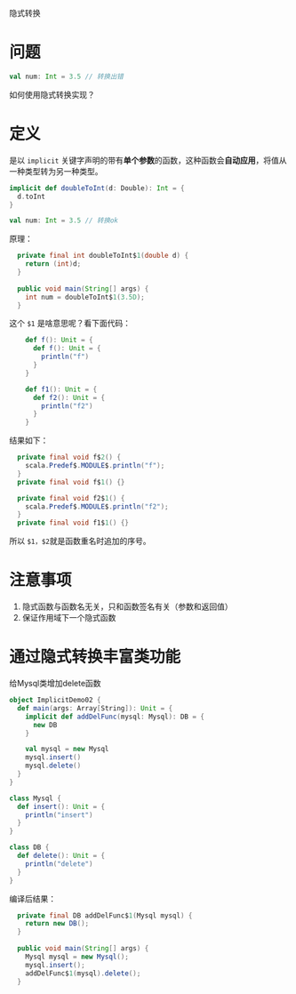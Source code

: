 
隐式转换

# 问题

```scala
val num: Int = 3.5 // 转换出错
```
如何使用隐式转换实现？

# 定义

是以 `implicit` 关键字声明的带有**单个参数**的函数，这种函数会**自动应用**，将值从一种类型转为另一种类型。

```scala
implicit def doubleToInt(d: Double): Int = {
  d.toInt
}

val num: Int = 3.5 // 转换ok
```
原理：
```java
  private final int doubleToInt$1(double d) {
    return (int)d;
  }
  
  public void main(String[] args) {
    int num = doubleToInt$1(3.5D);
  }
```

这个 `$1` 是啥意思呢？看下面代码：
```scala
    def f(): Unit = {
      def f(): Unit = {
        println("f")
      }
    }

    def f1(): Unit = {
      def f2(): Unit = {
        println("f2")
      }
    }
```
结果如下：
```java
  private final void f$2() {
    scala.Predef$.MODULE$.println("f");
  }
  private final void f$1() {}

  private final void f2$1() {
    scala.Predef$.MODULE$.println("f2");
  }
  private final void f1$1() {}
```
所以 `$1，$2`就是函数重名时追加的序号。

# 注意事项

1. 隐式函数与函数名无关，只和函数签名有关（参数和返回值）
2. 保证作用域下一个隐式函数

# 通过隐式转换丰富类功能

给Mysql类增加delete函数

```scala
object ImplicitDemo02 {
  def main(args: Array[String]): Unit = {
    implicit def addDelFunc(mysql: Mysql): DB = {
      new DB
    }

    val mysql = new Mysql
    mysql.insert()
    mysql.delete()
  }
}

class Mysql {
  def insert(): Unit = {
    println("insert")
  }
}

class DB {
  def delete(): Unit = {
    println("delete")
  }
}
```
编译后结果：
```java
  private final DB addDelFunc$1(Mysql mysql) {
    return new DB();
  }
  
  public void main(String[] args) {
    Mysql mysql = new Mysql();
    mysql.insert();
    addDelFunc$1(mysql).delete();
  }
```



